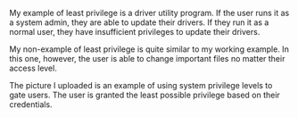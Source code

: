 My example of least privilege is a driver utility program. If the user runs it as a system admin, they are able to update their drivers. If they run it as a normal user, they have insufficient privileges to update their drivers.

My non-example of least privilege is quite similar to my working example. In this one, however, the user is able to change important files no matter their access level. 

The picture I uploaded is an example of using system privilege levels to gate users. The user is granted the least possible privilege based on their credentials.
